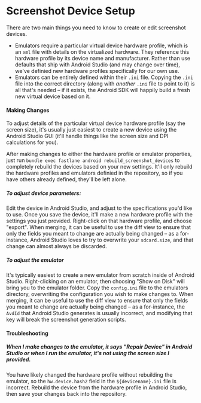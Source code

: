 Screenshot Device Setup
================
There are two main things you need to know to create or edit screenshot devices. 

- Emulators require a particular virtual device hardware profile, which is an `xml` file with details on the virtualized hardware. They reference this hardware profile by its device name and manufacturer. Rather than use defaults that ship with Android Studio (and may change over time), we've definied new hardware profiles specifically for our own use.
- Emulators can be entirely defined within their `.ini` file. Copying the `.ini` file into the correct directory (along with _another_ `.ini` file to point to it) is all that's needed – if it exists, the Android SDK will happily build a fresh new virtual device based on it.

#### Making Changes

To adjust details of the particular virtual device hardware profile (say the screen size), it's usually just easiest to create a new device using the Android Studio GUI (it'll handle things like the screen size and DPI calculations for you).

After making changes to either the hardware profile or emulator properties, just run `bundle exec fastlane android rebuild_screenshot_devices` to completely rebuild the devices based on your new settings. It'll only rebuild the hardware profiles and emulators definied in the repository, so if you have others already defined, they'll be left alone.

##### To adjust device parameters:

Edit the device in Android Studio, and adjust to the specifications you'd like to use. Once you save the device, it'll make a new hardware profile with the settings you just provided. Right-click on that hardware profile, and choose "export". When merging, it can be useful to use the diff view to ensure that only the fields you meant to change are actually being changed – as a for-instance, Android Studio loves to try to overwrite your `sdcard.size`, and that change can almost always be discarded.

##### To adjust the emulator

It's typically easiest to create a new emulator from scratch inside of Android Studio. Right-clicking on an emulator, then choosing "Show on Disk" will bring you to the emulator folder. Copy the `config.ini` file to the emulators directory, overwriting the configuration you wish to make changes to.  When merging, it can be useful to use the diff view to ensure that only the fields you meant to change are actually being changed – as a for-instance, the `AvdId` that Android Studio generates is usually incorrect, and modifying that key will break the screenshot generation scripts.

#### Troubleshooting

##### When I make changes to the emulator, it says "Repair Device" in Android Studio _or_ when I run the emulator, it's not using the screen size I provided.

You have likely changed the hardware profile without rebuilding the emulator, so the `hw.device.hash2` field in the `${devicename}.ini` file is incorrect. Rebuild the device from the hardware profile in Android Studio, then save your changes back into the repository.
